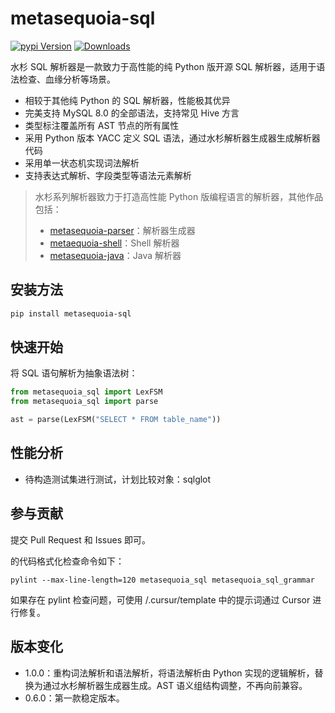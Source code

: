 # metasequoia-sql

[![pypi Version](https://img.shields.io/pypi/v/metasequoia-sql.svg?style=flat-square&logo=pypi&logoColor=white)](https://pypi.org/project/metasequoia-sql/)
[![Downloads](https://static.pepy.tech/personalized-badge/metasequoia-sql?period=total&units=none&left_color=grey&right_color=orange&left_text=Pip%20Downloads)](https://pepy.tech/project/metasequoia-sql)

水杉 SQL 解析器是一款致力于高性能的纯 Python 版开源 SQL 解析器，适用于语法检查、血缘分析等场景。

- 相较于其他纯 Python 的 SQL 解析器，性能极其优异
- 完美支持 MySQL 8.0 的全部语法，支持常见 Hive 方言
- 类型标注覆盖所有 AST 节点的所有属性
- 采用 Python 版本 YACC 定义 SQL 语法，通过水杉解析器生成器生成解析器代码
- 采用单一状态机实现词法解析
- 支持表达式解析、字段类型等语法元素解析

> 水杉系列解析器致力于打造高性能 Python 版编程语言的解析器，其他作品包括：
>
> - [metasequoia-parser](https://github.com/ChangxingJiang/metasequoia-parser)：解析器生成器
> - [metaequoia-shell](https://github.com/ChangxingJiang/metasequoia-shell)：Shell 解析器
> - [metasequoia-java](https://github.com/ChangxingJiang/metasequoia-java)：Java 解析器

## 安装方法

```bash
pip install metasequoia-sql
```

## 快速开始

将 SQL 语句解析为抽象语法树：

```python
from metasequoia_sql import LexFSM
from metasequoia_sql import parse

ast = parse(LexFSM("SELECT * FROM table_name"))
```

## 性能分析

- 待构造测试集进行测试，计划比较对象：sqlglot

## 参与贡献

提交 Pull Request 和 Issues 即可。

的代码格式化检查命令如下：

```shell
pylint --max-line-length=120 metasequoia_sql metasequoia_sql_grammar
```

如果存在 pylint 检查问题，可使用 /.cursur/template 中的提示词通过 Cursor 进行修复。

## 版本变化

- 1.0.0：重构词法解析和语法解析，将语法解析由 Python 实现的逻辑解析，替换为通过水杉解析器生成器生成。AST 语义组结构调整，不再向前兼容。
- 0.6.0：第一款稳定版本。
